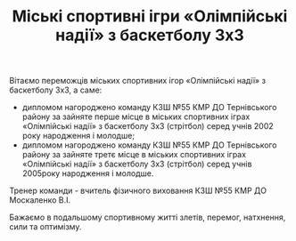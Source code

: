 ﻿---
title: Міські спортивні ігри «Олімпійські надії» з баскетболу 3х3
---

Вітаємо переможців міських спортивних ігор «Олімпійські надії» з баскетболу 3х3, а саме:

-   дипломом нагороджено команду КЗШ №55 КМР ДО Тернівського району за зайняте перше місце в міських спортивних іграх «Олімпійські надії» з баскетболу 3х3 (стрітбол) серед учнів 2002 року народження і молодше;
-   дипломом нагороджено команду КЗШ №55 КМР ДО Тернівського району за зайняте третє місце в міських спортивних іграх «Олімпійські надії» з баскетболу 3х3 (стрітбол) серед учнів 2005року народження і молодше.

Тренер команди - вчитель фізичного виховання КЗШ №55 КМР ДО Москаленко В.І.

Бажаємо в подальшому спортивному житті злетів, перемог, натхнення, сили та оптимізму.

<slideshow></slideshow>
